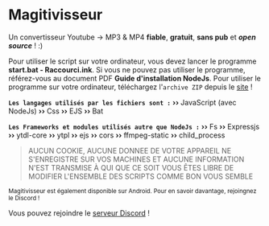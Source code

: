 # Magitivisseur
Un convertisseur Youtube -> MP3 & MP4 **fiable**, **gratuit**, **sans pub** et ***open source*** ! :)

Pour utiliser le script sur votre ordinateur, vous devez lancer le programme __start.bat - Raccourci.ink__.
Si vous ne pouvez pas utiliser le programme, référez-vous au document PDF __Guide d'installation NodeJs__.
Pour utiliser le programme sur votre ordinateur, téléchargez l'`archive ZIP` depuis le [site](https://magitivisseur.netlify.app) !

**`Les langages utilisés par les fichiers sont :`**
**››** JavaScript (avec NodeJs)
**››** Css
**››** EJS
**››** Bat

**`Les Frameworks et modules utilisés autre que NodeJs :`**
**››** Fs
**››** Expressjs
**››** ytdl-core
**››** ytpl
**››** ejs
**››** cors
**››** ffmpeg-static
**››** child_process

> AUCUN COOKIE, AUCUNE DONNEE DE VOTRE APPAREIL NE S'ENREGISTRE SUR VOS MACHINES ET AUCUNE INFORMATION N'EST TRANSMISE À QUI QUE CE SOIT
> VOUS ÊTES LIBRE DE MODIFIER L'ENSEMBLE DES SCRIPTS COMME BON VOUS SEMBLE

<sub>Magitivisseur est également disponible sur Android. Pour en savoir davantage, rejoingnez le Discord !</sub>

Vous pouvez rejoindre le [serveur Discord](https://discord.gg/S8Xf8Bc24g) !